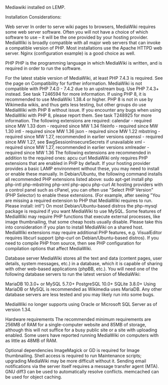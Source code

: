 Mediawiki installed on LEMP.

Installation Considerations:

Web server
In order to serve wiki pages to browsers, MediaWiki requires some web server software. Often you will not have a choice of which software to use – it will be the one provided by your hosting provider.
MediaWiki is broadly compatible with all major web servers that can invoke a compatible version of PHP. Most installations use the Apache HTTPD web server. Nginx (configuration example) is a good choice as well.

PHP
PHP is the programming language in which MediaWiki is written, and is required in order to run the software.

For the latest stable version of MediaWiki, at least PHP 7.4.3 is required. See the page on Compatibility for further information.
MediaWiki is not compatible with PHP 7.4.0 - 7.4.2 due to an upstream bug. Use PHP 7.4.3+ instead. See task T246594 for more information.
If using PHP 8, it is recommended to use MediaWiki 1.38.4 or higher. PHP 8 is not in use by Wikimedia wikis, and thus gets less testing, but other groups do use MediaWiki with PHP 8 without issue. If you encounter any bugs when using MediaWiki with PHP 8, please report them. See task T248925 for more information.
The following extensions are required:
calendar - required since MW 1.33
dom - required since MW 1.34
fileinfo - required since MW 1.30
intl - required since MW 1.36
json - required since MW 1.22
mbstring - required since MW 1.27, recommended in earlier versions
openssl - required since MW 1.27, see $wgSessionInsecureSecrets if unavailable
xml - required since MW 1.27, recommended in earlier versions
xmlreader - required since MW 1.36
The following extensions are recommended in addition to the required ones:
apcu
curl
MediaWiki only requires PHP extensions that are enabled in PHP by default. If your hosting provider provides a basic LAMP environment without these, you may need to install or enable these manually.
In Debian/Ubuntu, the following command installs all recommended PHP extensions listed above:
sudo apt-get install php php-intl php-mbstring php-xml php-apcu php-curl
At hosting providers with a control panel such as cPanel, you can often use "Select PHP Version" (PHP Selector) to enable these extensions. (For example, after seeing "You are missing a required extension to PHP that MediaWiki requires to run. Please install: intl")
On most Debian/Ubuntu-based distros the php-mysql package is required if you want MediaWiki to use MySQL.
Some features of MediaWiki may require PHP functions that execute external processes, like image thumbnailing, that some cheap hosts usually disable. Please take this into consideration if you plan to install MediaWiki on a shared host.
MediaWiki extensions may require additional PHP features, e.g. VisualEditor requires libcurl support (php-curl on Debian/Ubuntu-based distros).
If you need to compile PHP from source, then see PHP configuration for compilation options that affect MediaWiki.

Database server
MediaWiki stores all the text and data (content pages, user details, system messages, etc.) in a database, which it is capable of sharing with other web-based applications (phpBB, etc.). You will need one of the following database servers to run the latest version of MediaWiki:

MariaDB 10.3.0+ or MySQL 5.7.0+
PostgreSQL 10.0+
SQLite 3.8.0+
Using MariaDB or MySQL is recommended as Wikimedia uses MariaDB. Any other database servers are less tested and you may likely run into some bugs.

MediaWiki no longer supports using Oracle or Microsoft SQL Server as of version 1.34.

Hardware requirements
The recommended minimum requirements are 256MB of RAM for a single-computer website and 85MB of storage, although this will not suffice for a busy public site or a site with uploading enabled. Some users have reported running MediaWiki on computers with as little as 48MB of RAM.

Optional dependencies
ImageMagick or GD is required for Image thumbnailing.
Shell access is required to run Maintenance scripts; upgrading MediaWiki may be more difficult without it.
Sending email notifications via the server itself requires a message transfer agent (MTA).
GNU diff3 can be used to automatically resolve conflicts.
memcached can be used for object caching.
